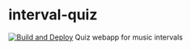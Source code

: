 # interval-quiz
[![Build and Deploy][ci-img]](https://github.com/luiarthur/interval-quiz/actions)
Quiz webapp for music intervals


[ci-img]: https://github.com/luiarthur/interval-quiz/workflows/Build%20and%20Deploy/badge.svg

